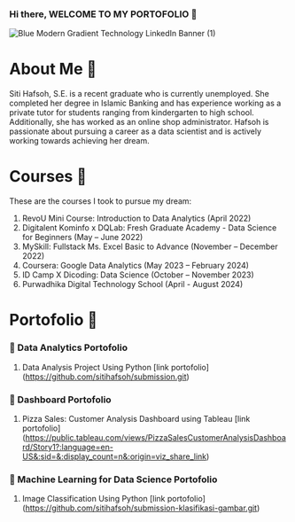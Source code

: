 ### Hi there, WELCOME TO MY PORTOFOLIO 👋
![Blue Modern Gradient Technology LinkedIn Banner (1)](https://github.com/sitihafsoh/sitihafsoh/assets/107082735/f7d29bc3-2720-4323-b808-184c9258314c)

# About Me 🧕
Siti Hafsoh, S.E. is a recent graduate who is currently unemployed. She completed her degree in Islamic Banking and has experience working as a private tutor for students ranging from kindergarten to high school. Additionally, she has worked as an online shop administrator. Hafsoh is passionate about pursuing a career as a data scientist and is actively working towards achieving her dream.

# Courses 📔
These are the courses I took to pursue my dream:
1. RevoU Mini Course: Introduction to Data Analytics (April 2022)
2. Digitalent Kominfo x DQLab: Fresh Graduate Academy - Data Science for Beginners (May – June 2022)
3. MySkill: Fullstack Ms. Excel Basic to Advance (November – December 2022)
4. Coursera: Google Data Analytics (May 2023 – February 2024)
5. ID Camp X Dicoding: Data Science (October – November 2023)
6. Purwadhika Digital Technology School (April - August 2024)

# Portofolio 📜 
### 🚀 Data Analytics Portofolio
1. Data Analysis Project Using Python [link portofolio] (https://github.com/sitihafsoh/submission.git)

### 🛶 Dashboard Portofolio
1. Pizza Sales: Customer Analysis Dashboard using Tableau [link portofolio] (https://public.tableau.com/views/PizzaSalesCustomerAnalysisDashboard/Story1?:language=en-US&:sid=&:display_count=n&:origin=viz_share_link)
   
### 🛫 Machine Learning for Data Science Portofolio
1. Image Classification Using Python [link portofolio] (https://github.com/sitihafsoh/submission-klasifikasi-gambar.git)



<!--
**sitihafsoh/sitihafsoh** is a ✨ _special_ ✨ repository because its `README.md` (this file) appears on your GitHub profile.d
Here are some ideas to get you started:

- 🔭 I’m currently working on ...
- 🌱 I’m currently learning ...
- 👯 I’m looking to collaborate on ...
- 🤔 I’m looking for help with ...
- 💬 Ask me about ...
- 📫 How to reach me: ...
- 😄 Pronouns: ...
- ⚡ Fun fact: ...
-->

